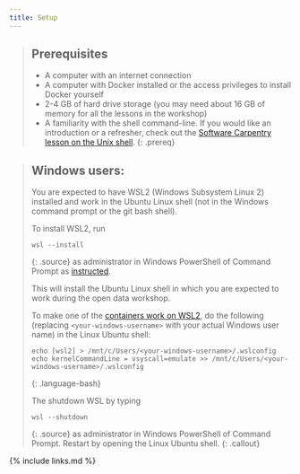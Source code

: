 ```yaml
---
title: Setup
---
```

> ## Prerequisites
>
> * A computer with an internet connection
> * A computer with Docker installed or the access privileges to install Docker yourself
> * 2-4 GB of hard drive storage (you may need about 16 GB of memory for all the lessons in the workshop)
> * A familiarity with the shell command-line. If you would like an introduction or a refresher,
> check out the [Software Carpentry lesson on the Unix shell](https://swcarpentry.github.io/shell-novice/).
{: .prereq}


> ## Windows users:
> You are expected to have WSL2 (Windows Subsystem Linux 2) installed and work in the Ubuntu Linux shell (not in the Windows command prompt or the git bash shell).
>
> To install WSL2, run
> ~~~
> wsl --install
> ~~~
> {: .source}
> as administrator in Windows PowerShell of Command Prompt as [instructed](https://learn.microsoft.com/en-us/windows/wsl/install).
>
> This will install the Ubuntu Linux shell in which you are expected to work during the open data workshop.
> 
> To make one of the [containers work on WSL2](https://opendata-forum.cern.ch/t/running-cms-opendata-containers-in-wsl2/30/2), do the following (replacing `<your-windows-username>` with your actual Windows user name) in the Linux Ubuntu shell:
>
> ~~~
> echo [wsl2] > /mnt/c/Users/<your-windows-username>/.wslconfig
> echo kernelCommandLine = vsyscall=emulate >> /mnt/c/Users/<your-windows-username>/.wslconfig
> ~~~
> {: .language-bash}
>
> The shutdown WSL by typing
> ~~~
> wsl --shutdown
> ~~~
> {: .source}
> as administrator in Windows PowerShell of Command Prompt. Restart by opening the Linux Ubuntu shell.
{: .callout}

{% include links.md %}
